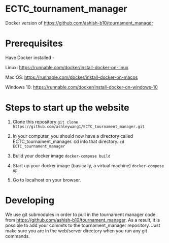 # ECTC_tournament_manager
Docker version of https://github.com/ashish-b10/tournament_manager

# Prerequisites
Have Docker installed -

Linux: https://runnable.com/docker/install-docker-on-linux

Mac OS: https://runnable.com/docker/install-docker-on-macos 

Windows 10: https://runnable.com/docker/install-docker-on-windows-10

# Steps to start up the website
1) Clone this repository
```git clone https://github.com/ashleywang1/ECTC_tournament_manager.git```

2) In your computer, you should now have a directory called ECTC_tournament_manager. cd into that directory.
```cd ECTC_tournament_manager```

3) Build your docker image
```docker-compose build```

4) Start up your docker image (basically, a virtual machine)
```docker-compose up```

5) Go to localhost on your browser.

# Developing

We use git submodules in order to pull in the tournament manager code from https://github.com/ashish-b10/tournament_manager. As a result, it is possible to add your commits to the tournament_manager repository. Just make sure you are in the web/server directory when you run any git commands.
